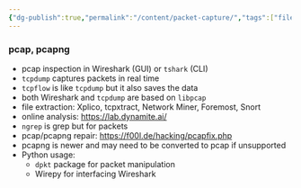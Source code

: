 ```yaml
---
{"dg-publish":true,"permalink":"/content/packet-capture/","tags":["file","packet","forensics","ctf"],"created":"2024-09-16T19:04:02.900-07:00","updated":"2024-09-16T19:04:46.880-07:00"}
---
```


### pcap, pcapng

- pcap inspection in Wireshark (GUI) or `tshark` (CLI)
- `tcpdump` captures packets in real time
- `tcpflow` is like `tcpdump` but it also saves the data
- both Wireshark and `tcpdump` are based on `libpcap`
- file extraction: Xplico, tcpxtract, Network Miner, Foremost, Snort
- online analysis: https://lab.dynamite.ai/
- `ngrep` is grep but for packets
- pcap/pcapng repair: https://f00l.de/hacking/pcapfix.php
- pcapng is newer and may need to be converted to pcap if unsupported
- Python usage: 
	- `dpkt` package for packet manipulation
	- Wirepy for interfacing Wireshark